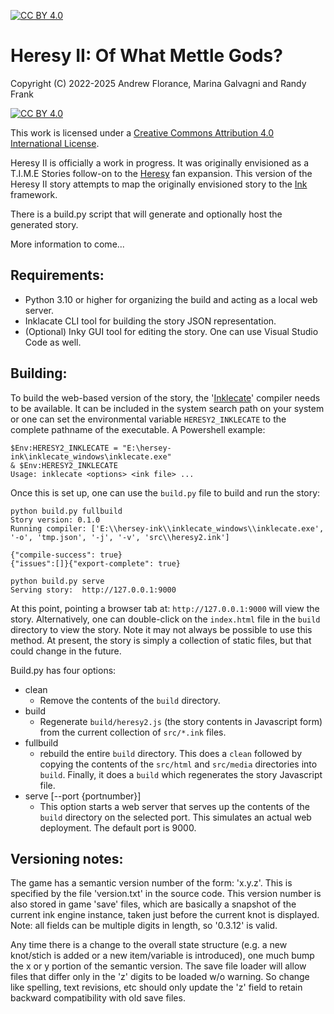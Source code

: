[![CC BY 4.0][cc-by-shield]][cc-by]

[Heresy]: http://heresy.mrtrashcan.com
[Ink]: https://github.com/inkle/ink/tree/master
[Inklecate]: https://github.com/inkle/ink/releases

# Heresy II: Of What Mettle Gods?

Copyright (C) 2022-2025 Andrew Florance, Marina Galvagni and Randy Frank

[![CC BY 4.0][cc-by-image]][cc-by]

This work is licensed under a
[Creative Commons Attribution 4.0 International License][cc-by].

[cc-by]: http://creativecommons.org/licenses/by/4.0/
[cc-by-image]: https://i.creativecommons.org/l/by/4.0/88x31.png
[cc-by-shield]: https://img.shields.io/badge/License-CC%20BY%204.0-lightgrey.svg

Heresy II is officially a work in progress.  It was originally envisioned
as a T.I.M.E Stories follow-on to the [Heresy] fan expansion.  This version
of the Heresy II story attempts to map the originally envisioned story
to the [Ink] framework.

There is a build.py script that will generate and optionally host the
generated story.

More information to come...

## Requirements:

- Python 3.10 or higher for organizing the build and acting as a local web server.
- Inklacate CLI tool for building the story JSON representation.
- (Optional) Inky GUI tool for editing the story.  One can use Visual Studio Code as well.

## Building:

To build the web-based version of the story, the '[Inklecate]' compiler needs to be
available.  It can be included in the system search path on your system or one can
set the environmental variable `HERESY2_INKLECATE` to the complete pathname of
the executable.  A Powershell example:

```
$Env:HERESY2_INKLECATE = "E:\hersey-ink\inklecate_windows\inklecate.exe"
& $Env:HERESY2_INKLECATE
Usage: inklecate <options> <ink file> ...
```

Once this is set up, one can use the `build.py` file to build and run the story:

```
python build.py fullbuild
Story version: 0.1.0
Running compiler: ['E:\\hersey-ink\\inklecate_windows\\inklecate.exe', '-o', 'tmp.json', '-j', '-v', 'src\\heresy2.ink']

{"compile-success": true}
{"issues":[]}{"export-complete": true}

python build.py serve  
Serving story:  http://127.0.0.1:9000
```

At this point, pointing a browser tab at: ``http://127.0.0.1:9000`` will view the
story.  Alternatively, one can double-click on the `index.html` file in the `build`
directory to view the story.  Note it may not always be possible to use this method. At present, the story is simply a collection of static files, but that could change in the
future.

Build.py has four options:

- clean
  - Remove the contents of the `build` directory.
- build
  - Regenerate `build/heresy2.js` (the story contents in Javascript form) from the
    current collection of `src/*.ink` files.
- fullbuild
  - rebuild the entire `build` directory. This does a `clean` followed by copying
    the contents of the `src/html` and `src/media` directories into `build`.  Finally,
    it does a `build` which regenerates the story Javascript file.
- serve [--port {portnumber}]
  - This option starts a web server that serves up the contents of the `build`
    directory on the selected port.  This simulates an actual web deployment. The
    default port is 9000.

## Versioning notes:

The game has a semantic version number of the form: 'x.y.z'.  This is specified by the file 'version.txt'
in the source code.  This version number is also stored in game 'save' files, which are
basically a snapshot of the current ink engine instance, taken just before the current
knot is displayed.  Note: all fields can be multiple digits in length, so '0.3.12' is valid.

Any time there is a change to the overall state structure (e.g. a new knot/stich is 
added or a new item/variable is introduced), one much bump the x or y portion of the
semantic version.  The save file loader will allow files that differ only in the 'z' digits
to be loaded w/o warning.  So change like spelling, text revisions, etc should only update
the 'z' field to retain backward compatibility with old save files.
